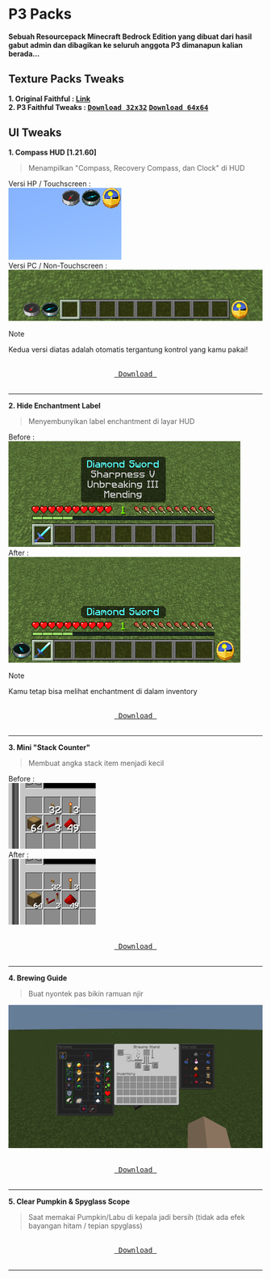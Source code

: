 # P3 Packs
**Sebuah Resourcepack Minecraft Bedrock Edition yang dibuat dari hasil gabut admin dan dibagikan ke seluruh anggota P3 dimanapun kalian berada...**

## Texture Packs Tweaks
**1. Original Faithful : [Link](https://faithfulpack.net/)**\
**2. P3 Faithful Tweaks : [<kbd>Download 32x32</kbd>](https://github.com/Xodernz/P3-Pack/releases/download/all/P3.Faithfull.Tweaks.32x.mcpack) [<kbd>Download 64x64</kbd>](https://github.com/Xodernz/P3-Pack/releases/download/all/P3.Faithfull.Tweaks.64x.mcpack)**
##
## UI Tweaks
**1. Compass HUD [1.21.60]**
>Menampilkan "Compass, Recovery Compass, dan Clock" di HUD

Versi HP / Touchscreen :\
![](/Images/compass%20ts.png)\
Versi PC / Non-Touchscreen :\
![](/Images/compass%20non%20ts.png)
>[!Note]
>Kedua versi diatas adalah otomatis tergantung kontrol yang kamu pakai!
<p align="center"> <a href=https://github.com/Xodernz/P3-Pack/releases/download/all/P3.Compass.HUD.mcpack><kbd><br>‌ Download ‌<br>‌</kbd></a> </p>
<hr/>

**2. Hide Enchantment Label**
>Menyembunyikan label enchantment di layar HUD

Before :\
![](/Images/Hide%20Enchant%20Before.png)\
After :\
![](/Images/Hide%20Enchant%20After.png)
>[!Note]
>Kamu tetap bisa melihat enchantment di dalam inventory
<p align="center"><a href=https://github.com/Xodernz/P3-Pack/releases/download/all/Hide.Enchant.mcpack><kbd><br>‌ Download ‌<br>‌</kbd></a></p>
<hr/>

**3. Mini "Stack Counter"**
>Membuat angka stack item menjadi kecil

Before :\
![](/Images/Stk%20Count%20B.png)\
After :\
![](/Images/Stk%20Count%20A.png)
<p align="center"><a href=https://github.com/Xodernz/P3-Pack/releases/download/all/mini.stack.counter.mcpack><kbd><br>‌ Download ‌<br>‌</kbd></a></p>
<hr/>

**4. Brewing Guide**
>Buat nyontek pas bikin ramuan njir

![](/Images/Brew%20Guide.png)
<p align="center"><a href=https://github.com/Xodernz/P3-Pack/releases/download/all/Brewing.Guide.mcpack><kbd><br>‌ Download ‌<br>‌</kbd></a></p>
<hr/>

**5. Clear Pumpkin & Spyglass Scope**
>Saat memakai Pumpkin/Labu di kepala jadi bersih (tidak ada efek bayangan hitam / tepian spyglass)
<p align="center"><a href=https://github.com/Xodernz/P3-Pack/releases/download/all/Clear.Pumpkin.Spyglass.mcpack><kbd><br>‌ Download ‌<br>‌</kbd></a></p>
<hr/>
